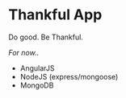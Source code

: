 Thankful App
============
Do good. Be Thankful. 

_For now.._

* AngularJS
* NodeJS (express/mongoose)
* MongoDB

